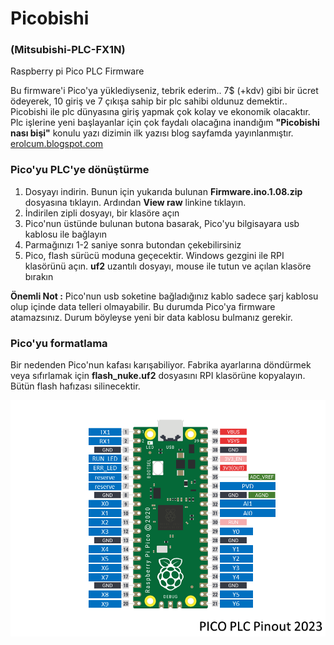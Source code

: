 # Picobishi
### (Mitsubishi-PLC-FX1N)
 Raspberry pi Pico PLC Firmware

Bu firmware'i Pico'ya yüklediyseniz, tebrik ederim.. 7$ (+kdv) gibi bir ücret ödeyerek, 10 giriş ve 7 çıkışa sahip bir plc sahibi oldunuz demektir.. Picobishi ile plc dünyasına giriş yapmak çok kolay ve ekonomik olacaktır. Plc işlerine yeni başlayanlar için çok faydalı olacağına inandığım **"Picobishi nası bişi"** konulu yazı dizimin ilk yazısı blog sayfamda yayınlanmıştır.<br>
[erolcum.blogspot.com](https://erolcum.blogspot.com)

### Pico'yu PLC'ye dönüştürme
1. Dosyayı indirin. Bunun için yukarıda bulunan **Firmware.ino.1.08.zip** dosyasına tıklayın. Ardından **View raw** linkine tıklayın.
2. İndirilen zipli dosyayı, bir klasöre açın
3. Pico'nun üstünde bulunan butona basarak, Pico'yu bilgisayara usb kablosu ile bağlayın
4. Parmağınızı 1-2 saniye sonra butondan çekebilirsiniz
5. Pico, flash sürücü moduna geçecektir. Windows gezgini ile RPI klasörünü açın. **uf2** uzantılı dosyayı, mouse ile tutun ve açılan klasöre bırakın

**Önemli Not :** Pico'nun usb soketine bağladığınız kablo sadece şarj kablosu olup içinde data telleri olmayabilir. Bu durumda Pico'ya firmware atamazsınız. Durum böyleyse yeni bir data kablosu bulmanız gerekir.

### Pico'yu formatlama
Bir nedenden Pico'nun kafası karışabiliyor. Fabrika ayarlarına döndürmek veya sıfırlamak için **flash_nuke.uf2** dosyasını RPI klasörüne kopyalayın. Bütün flash hafızası silinecektir.
   
![Picobishi_PLC_Pinout_2023](https://github.com/erolcum/Picobishi/blob/main/my%20files/Pico_PLC_Pinout_2023.png)
 
